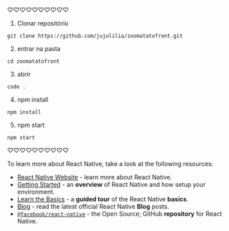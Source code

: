 ♡♡♡♡♡♡♡♡♡♡

1. Clonar repositório
```
git clone https://github.com/jujulilia/zoomatatofront.git
```
2. entrar na pasta
 ```
 cd zoomatatofront
 ```
3. abrir
```
code .
```
4. npm install
```
npm install
```
5. npm start
```
npm start
```
♡♡♡♡♡♡♡♡♡♡

To learn more about React Native, take a look at the following resources:

- [React Native Website](https://reactnative.dev) - learn more about React Native.
- [Getting Started](https://reactnative.dev/docs/environment-setup) - an **overview** of React Native and how setup your environment.
- [Learn the Basics](https://reactnative.dev/docs/getting-started) - a **guided tour** of the React Native **basics**.
- [Blog](https://reactnative.dev/blog) - read the latest official React Native **Blog** posts.
- [`@facebook/react-native`](https://github.com/facebook/react-native) - the Open Source; GitHub **repository** for React Native.
